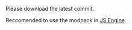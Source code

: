 Please download the latest commit.

Reccomended to use the modpack in [JS Engine](https://github.com/JordanSantiagoYT/FNF-JS-Engine).

<!-- Whoever is looking at this, hello! -->

